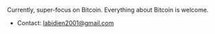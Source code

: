Currently, super-focus on Bitcoin. Everything about Bitcoin is welcome. 

- Contact: labidien2001@gmail.com
